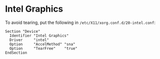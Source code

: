 Intel Graphics
==============

To avoid tearing, put the following in `/etc/X11/xorg.conf.d/20-intel.conf`:

    Section "Device"
      Identifier "Intel Graphics"
      Driver     "intel"
      Option     "AccelMethod" "sna"
      Option     "TearFree"    "true"
    EndSection
